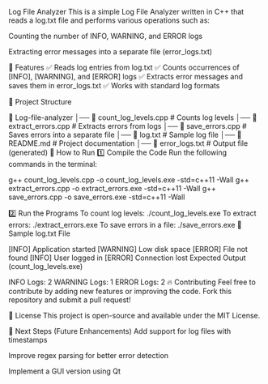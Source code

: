 Log File Analyzer
This is a simple Log File Analyzer written in C++ that reads a log.txt file and performs various operations such as:

Counting the number of INFO, WARNING, and ERROR logs

Extracting error messages into a separate file (error_logs.txt)

📌 Features
✅ Reads log entries from log.txt
✅ Counts occurrences of [INFO], [WARNING], and [ERROR] logs
✅ Extracts error messages and saves them in error_logs.txt
✅ Works with standard log formats

📂 Project Structure

📁 Log-file-analyzer
│── 📜 count_log_levels.cpp    # Counts log levels
│── 📜 extract_errors.cpp      # Extracts errors from logs
│── 📜 save_errors.cpp         # Saves errors into a separate file
│── 📜 log.txt                 # Sample log file
│── 📜 README.md               # Project documentation
│── 📜 error_logs.txt          # Output file (generated)
🚀 How to Run
1️⃣ Compile the Code
Run the following commands in the terminal:

g++ count_log_levels.cpp -o count_log_levels.exe -std=c++11 -Wall
g++ extract_errors.cpp -o extract_errors.exe -std=c++11 -Wall
g++ save_errors.cpp -o save_errors.exe -std=c++11 -Wall


2️⃣ Run the Programs
To count log levels:
./count_log_levels.exe
To extract errors:
./extract_errors.exe
To save errors in a file:
./save_errors.exe
📝 Sample log.txt File

[INFO] Application started
[WARNING] Low disk space
[ERROR] File not found
[INFO] User logged in
[ERROR] Connection lost
Expected Output (count_log_levels.exe)

INFO Logs: 2
WARNING Logs: 1
ERROR Logs: 2
🔥 Contributing
Feel free to contribute by adding new features or improving the code. Fork this repository and submit a pull request!

📜 License
This project is open-source and available under the MIT License.

🎯 Next Steps (Future Enhancements)
Add support for log files with timestamps

Improve regex parsing for better error detection

Implement a GUI version using Qt

